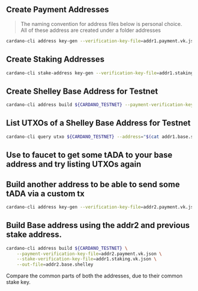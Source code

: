 ## Create Payment Addresses
> The naming convention for address files below is personal choice.  
> All of these address are created under a folder addresses 
```bash
cardano-cli address key-gen --verification-key-file=addr1.payment.vk.json --signing-key-file=addr1.payment.sk.json
```
## Create Staking Addresses
```bash
cardano-cli stake-address key-gen --verification-key-file=addr1.staking.vk.json --signing-key-file=addr1.staking.sk.json
```
## Create Shelley Base Address for Testnet
```bash
cardano-cli address build ${CARDANO_TESTNET} --payment-verification-key-file=addr1.payment.vk.json --stake-verification-key-file=addr1.staking.vk.json --out-file=addr1.addr1.shelley
```
## List UTXOs of a Shelley Base Address for Testnet
```bash
cardano-cli query utxo ${CARDANO_TESTNET} --address="$(cat addr1.base.shelley)"
```
## Use to faucet to get some tADA to your base address and try listing UTXOs again 

## Build another address to be able to send some tADA via a custom tx
```bash
cardano-cli address key-gen --verification-key-file=addr2.payment.vk.json --signing-key-file=addr2.payment.sk.json
```
## Build Base address using the addr2 and previous stake address.
```bash
cardano-cli address build ${CARDANO_TESTNET} \
    --payment-verification-key-file=addr2.payment.vk.json \
    --stake-verification-key-file=addr1.staking.vk.json \
    --out-file=addr2.base.shelley
```

Compare the common parts of both the addresses, due to their common stake key.
